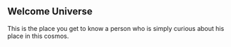 ## Welcome Universe
This is the place you get to know a person who is simply curious about his place in this cosmos.
